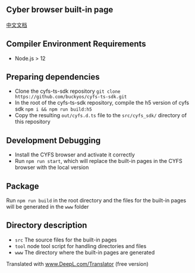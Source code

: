 ## Cyber browser built-in page
[中文文档](./README.zh-CN.md)
## Compiler Environment Requirements
- Node.js > 12

## Preparing dependencies
- Clone the cyfs-ts-sdk repository `git clone https://github.com/buckyos/cyfs-ts-sdk.git`
- In the root of the cyfs-ts-sdk repository, compile the h5 version of cyfs sdk `npm i && npm run build:h5`
- Copy the resulting `out/cyfs.d.ts` file to the `src/cyfs_sdk/` directory of this repository

## Development Debugging
- Install the CYFS browser and activate it correctly
- Run `npm run start`, which will replace the built-in pages in the CYFS browser with the local version

## Package
Run `npm run build` in the root directory and the files for the built-in pages will be generated in the `www` folder

## Directory description
- `src` The source files for the built-in pages  
- `tool` node tool script for handling directories and files   
- `www` The directory where the built-in pages are generated

Translated with www.DeepL.com/Translator (free version)